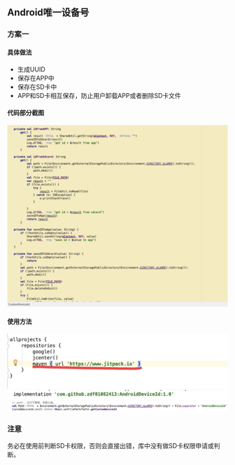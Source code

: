 ## Android唯一设备号
### 方案一
#### 具体做法
 - 生成UUID
 - 保存在APP中
 - 保存在SD卡中
 - APP和SD卡相互保存，防止用户卸载APP或者删除SD卡文件
#### 代码部分截图
![Screenshot](screenshot/01.png)

#### 使用方法
![Screenshot](screenshot/03.png)
![Screenshot](screenshot/04.png)
![Screenshot](screenshot/02.png)

### 注意
务必在使用前判断SD卡权限，否则会直接出错，库中没有做SD卡权限申请或判断。



